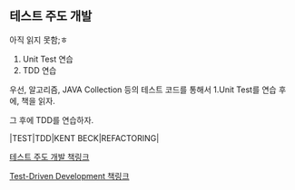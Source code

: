 ## 테스트 주도 개발

아직 읽지 못함;ㅎ

1. Unit Test 연습
2. TDD 연습

우선, 알고리즘, JAVA Collection 등의 테스트 코드를 통해서 1.Unit Test를 연습 후에, 책을 읽자.

그 후에 TDD를 연습하자.

|TEST|TDD|KENT BECK|REFACTORING|

[테스트 주도 개발 책링크](http://www.yes24.com/Product/goods/1437218)

[Test-Driven Development 책링크](https://www.amazon.com/Test-Driven-Development-Kent-Beck/dp/0321146530)
